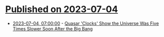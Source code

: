 # [Published on 2023-07-04](index.md)

* [2023-07-04, 07:00:00](https://science.slashdot.org/story/23/07/03/239222/quasar-clocks-show-the-universe-was-five-times-slower-soon-after-the-big-bang?utm_source=rss1.0mainlinkanon&utm_medium=feed) - [Quasar 'Clocks' Show the Universe Was Five Times Slower Soon After the Big Bang](https://science.slashdot.org/story/23/07/03/239222/quasar-clocks-show-the-universe-was-five-times-slower-soon-after-the-big-bang?utm_source=rss1.0mainlinkanon&utm_medium=feed)
